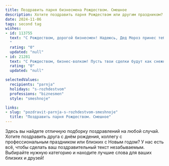 ```yaml
---
title: Поздравить парня бизнесмена Рождеством. Смешное
description: Хотите поздравить парня Рождеством или другим праздником? Наш ИИ создаст незабываемое поздравление, а вы обязательно выделитесь среди других.  
date: 2024-11-06
tags: second tag
wishes:
- id: 113755
  text: "С Рождеством, дорогой бизнесмен! Надеюсь, Дед Мороз принес тебе не только мешок подарков, но и мешок новых, безумно прибыльных идей! Пусть твой капитал растет как на дрожжах, а конкуренты вздрагивают от твоего успеха, как от внезапного снегопада в пустыне!  Счастья, удачи и чтобы все твои сделки были такими же сладкими, как рождественский пирог!
  "
  rating: "0"
  updated: "null"
- id: 21281
  text: "С Рождеством, бизнес-волком! Пусть твои сделки будут как снежный ком – каждая больше предыдущей, и пусть твои конкуренты завидуют, словно волки льву. Пусть этот праздник принесет тебе не только новогодний снег, но и снег из долларов!"
  rating: "0"
  updated: "null"

selectedValues:
  recipients: "parnja"
  holidays: "s-rozhdestvom"
  professions: "biznesmen"
  style: "smeshnoje"

links:
- slug: "pozdravit-parnja-s-rozhdestvom-smeshnoje"
  title: "Поздравить парня Рождеством. Смешное"
---
```


Здесь вы найдете отличную подборку поздравлений на любой случай.
Хотите поздравить друга с днём рождения, коллегу с профессиональным праздником или близких с Новым годом? У нас есть всё, чтобы сделать ваш поздравительный текст незабываемым. Выбирайте нужную категорию и находите лучшие слова для ваших близких и друзей!
